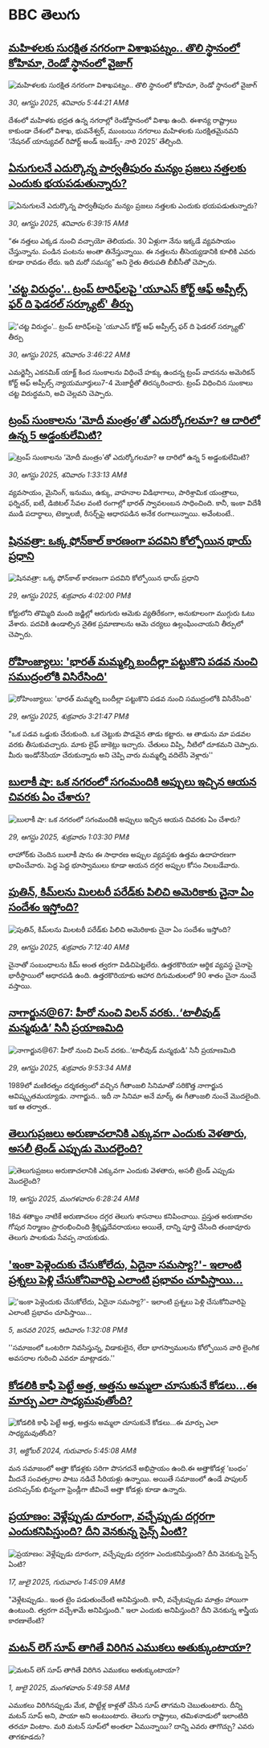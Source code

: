 # BBC తెలుగు## [మహిళలకు సురక్షిత నగరంగా విశాఖపట్నం.. తొలి స్థానంలో కోహిమా, రెండో స్థానంలో వైజాగ్](https://www.bbc.com/telugu/articles/c78zpepzy5no?at_medium=RSS&at_campaign=rss?at_campaign=githubrss)![మహిళలకు సురక్షిత నగరంగా విశాఖపట్నం.. తొలి స్థానంలో కోహిమా, రెండో స్థానంలో వైజాగ్](https://ichef.bbci.co.uk/ace/ws/240/cpsprodpb/bcdd/live/517cada0-8562-11f0-9076-2f22d9d7ad69.jpg)_30, ఆగస్టు 2025, శనివారం 5:44:21 AMకి_దేశంలో మహిళకు భద్రత ఉన్న నగరాల్లో రెండోస్థానంలో విశాఖ ఉంది. ఈశాన్య రాష్ట్రాలు కాకుండా దేశంలో విశాఖ, భువనేశ్వర్, ముంబయి నగరాలు మహిళలకు సురక్షితమైనవని ‘నేషనల్ యాన్యువల్ రిపోర్ట్ అండ్ ఇండెక్స్- నారి 2025’ తేల్చింది.## [ఏనుగులనే ఎదుర్కొన్న పార్వతీపురం మన్యం ప్రజలు నత్తలకు ఎందుకు భయపడుతున్నారు?](https://www.bbc.com/telugu/articles/cpwygkl22jzo?at_medium=RSS&at_campaign=rss?at_campaign=githubrss)![ఏనుగులనే ఎదుర్కొన్న పార్వతీపురం మన్యం ప్రజలు నత్తలకు ఎందుకు భయపడుతున్నారు?](https://ichef.bbci.co.uk/ace/ws/240/cpsprodpb/6b21/live/508cd290-8566-11f0-baf4-1d16530c231d.jpg)_30, ఆగస్టు 2025, శనివారం 6:39:15 AMకి_“ఈ నత్తలు ఎక్కడ నుంచి వచ్చాయో తెలియదు. 30 ఏళ్లుగా నేను ఇక్కడే వ్యవసాయం చేస్తున్నాను. పండిన పంటను అంతా తినేస్తున్నాయి. ఈ నత్తలను తీసెయ్యడానికి కూలికి ఎవరు కూడా రావడం లేదు. ఇది మరో సమస్య” అని రైతు తిరుపతి  బీబీసీతో చెప్పారు.## ['చట్ట విరుద్ధం'.. ట్రంప్ టారిఫ్‌లపై 'యూఎస్ కోర్ట్ ఆఫ్ అప్పీల్స్ ఫర్ ది ఫెడరల్ సర్క్యూట్' తీర్పు](https://www.bbc.com/telugu/articles/czxyjkx1qjeo?at_medium=RSS&at_campaign=rss?at_campaign=githubrss)!['చట్ట విరుద్ధం'.. ట్రంప్ టారిఫ్‌లపై 'యూఎస్ కోర్ట్ ఆఫ్ అప్పీల్స్ ఫర్ ది ఫెడరల్ సర్క్యూట్' తీర్పు](https://ichef.bbci.co.uk/ace/ws/240/cpsprodpb/d011/live/fbf46800-854d-11f0-84c8-99de564f0440.jpg)_30, ఆగస్టు 2025, శనివారం 3:46:22 AMకి_ఎమర్జెన్సీ ఎకనమిక్ యాక్ట్‌ కింద సుంకాలను విధించే హక్కు ఉందన్న  ట్రంప్ వాదనను అమెరికన్ కోర్ట్ ఆఫ్ అప్పీల్స్ ‌న్యాయమూర్తులు7-4 మెజార్టీతో తిరస్కరించారు. ట్రంప్ విధించిన సుంకాలు చట్ట విరుద్ధమని, అవి చెల్లవని చెప్పారు.## [ట్రంప్ సుంకాలను ‘మోదీ మంత్రం’తో ఎదుర్కోగలమా? ఆ దారిలో ఉన్న 5 అడ్డంకులేమిటి?](https://www.bbc.com/telugu/articles/cvg498nyyxno?at_medium=RSS&at_campaign=rss?at_campaign=githubrss)![ట్రంప్ సుంకాలను ‘మోదీ మంత్రం’తో ఎదుర్కోగలమా? ఆ దారిలో ఉన్న 5 అడ్డంకులేమిటి?](https://ichef.bbci.co.uk/ace/ws/240/cpsprodpb/2d50/live/78a6b1a0-84db-11f0-b391-6936825093bd.jpg)_30, ఆగస్టు 2025, శనివారం 1:33:13 AMకి_వ్యవసాయం, మైనింగ్, ఇనుము, ఉక్కు, వాహనాల విడిభాగాలు, పారిశ్రామిక యంత్రాలు, ఫర్నిచర్, ఐటీ, డిజిటల్ సేవల వంటి రంగాల్లో భారత్ స్వావలంబన సాధించింది. కానీ, ఇంకా విదేశీ ముడి పదార్థాలు, టెక్నాలజీ, రీసర్చ్‌పై ఆధారపడిన అనేక రంగాలున్నాయి. అవేంటంటే..## [షినవత్రా: ఒక్క ఫోన్‌కాల్‌ కారణంగా పదవిని కోల్పోయిన థాయ్ ప్రధాని ](https://www.bbc.com/telugu/articles/c939znxy4wqo?at_medium=RSS&at_campaign=rss?at_campaign=githubrss)![షినవత్రా: ఒక్క ఫోన్‌కాల్‌ కారణంగా పదవిని కోల్పోయిన థాయ్ ప్రధాని ](https://ichef.bbci.co.uk/ace/ws/240/cpsprodpb/b980/live/d7d2c510-84ef-11f0-b391-6936825093bd.jpg)_29, ఆగస్టు 2025, శుక్రవారం 4:02:00 PMకి_కోర్టులోని తొమ్మిది మంది జడ్జిల్లో ఆరుగురు ఆమెకు వ్యతిరేకంగా, అనుకూలంగా ముగ్గురు ఓటు వేశారు. పదవికి ఉండాల్సిన నైతిక ప్రమాణాలను ఆమె చర్యలు ఉల్లంఘించాయని తీర్పులో చెప్పారు.## [రోహింజ్యాలు: 'భారత్ మమ్మల్ని బందీల్లా పట్టుకొని పడవ నుంచి సముద్రంలోకి విసిరేసింది'](https://www.bbc.com/telugu/articles/cx2xvmv941zo?at_medium=RSS&at_campaign=rss?at_campaign=githubrss)![రోహింజ్యాలు: 'భారత్ మమ్మల్ని బందీల్లా పట్టుకొని పడవ నుంచి సముద్రంలోకి విసిరేసింది'](https://ichef.bbci.co.uk/ace/ws/240/cpsprodpb/d995/live/7edae510-84e4-11f0-b391-6936825093bd.jpg)_29, ఆగస్టు 2025, శుక్రవారం 3:21:47 PMకి_"ఒక పడవ ఒడ్డుకు చేరుకుంది. ఒక చెట్టుకు పొడవైన తాడు కట్టారు. ఆ తాడును మా పడవల వరకు తీసుకువచ్చారు. మాకు లైఫ్ జాకెట్లు ఇచ్చారు. చేతులు విప్పి, నీటిలో దూకమని చెప్పారు. మీరు ఇండోనేసియా చేరుకున్నారు అని చెప్పి వారు మమ్మల్ని వదిలేసి వెళ్లారు''## [బులాకీ షా: ఒక నగరంలో సగంమందికి అప్పులు ఇచ్చిన ఆయన చివరకు ఏం చేశారు?  ](https://www.bbc.com/telugu/articles/cz0yvr4mn4do?at_medium=RSS&at_campaign=rss?at_campaign=githubrss)![బులాకీ షా: ఒక నగరంలో సగంమందికి అప్పులు ఇచ్చిన ఆయన చివరకు ఏం చేశారు?  ](https://ichef.bbci.co.uk/ace/ws/240/cpsprodpb/06a4/live/808ab8f0-84d9-11f0-957a-0d3acbd64f12.jpg)_29, ఆగస్టు 2025, శుక్రవారం 1:03:30 PMకి_లాహోర్‌కు చెందిన బులాకీ షాను ఈ సాధారణ అప్పుల వ్యవస్థకు ఉత్తమ ఉదాహరణగా భావించేవారు. పెద్ద పెద్ద భూస్వాములు కూడా ఆయన దగ్గర అప్పుల కోసం నిలబడేవారు.## [పుతిన్, కిమ్‌లను మిలటరీ పరేడ్‌కు పిలిచి అమెరికాకు చైనా ఏం సందేశం ఇస్తోంది?](https://www.bbc.com/telugu/articles/cx29dnj434qo?at_medium=RSS&at_campaign=rss?at_campaign=githubrss)![పుతిన్, కిమ్‌లను మిలటరీ పరేడ్‌కు పిలిచి అమెరికాకు చైనా ఏం సందేశం ఇస్తోంది?](https://ichef.bbci.co.uk/ace/ws/240/cpsprodpb/c7a6/live/a46fa040-84a3-11f0-b8e6-c9d1af489189.jpg)_29, ఆగస్టు 2025, శుక్రవారం 7:12:40 AMకి_చైనాతో సంబంధాలను కిమ్ అంత త్వరగా విడిచిపెట్టలేరు. ఉత్తరకొరియా ఆర్థిక వ్యవస్థ చైనాపై భారీస్థాయిలో ఆధారపడి ఉంది. ఉత్తరకొరియాకు ఆహార దిగుమతులలో 90 శాతం చైనా నుంచే వస్తాయి.## [నాగార్జున@67: హీరో నుంచి విలన్ వరకు..‘టాలీవుడ్ మన్మథుడి’ సినీ ప్రయాణమిది](https://www.bbc.com/telugu/articles/cz93z09pyv3o?at_medium=RSS&at_campaign=rss?at_campaign=githubrss)![నాగార్జున@67: హీరో నుంచి విలన్ వరకు..‘టాలీవుడ్ మన్మథుడి’ సినీ ప్రయాణమిది](https://ichef.bbci.co.uk/ace/standard/240/cpsprodpb/158e/live/70b29600-84e3-11f0-9cf6-cbf3e73ce2b9.jpg)_29, ఆగస్టు 2025, శుక్రవారం 9:53:34 AMకి_1989లో మణిరత్నం దర్శకత్వంలో వచ్చిన గీతాంజలి సినిమాతో సరికొత్త నాగార్జున ఆవిష్కృతమయ్యాడు. నాగార్జున.. ఇదీ నా సినిమా అనే మార్క్‌ ఈ గీతాంజలి నుంచే మొదలైంది. ఇక ఆ తర్వాత..## [తెలుగుప్రజలు అరుణాచలానికి ఎక్కువగా ఎందుకు వెళతారు, అసలీ ట్రెండ్ ఎప్పుడు మొదలైంది? ](https://www.bbc.com/telugu/articles/c8jp32zrzxpo?at_medium=RSS&at_campaign=rss?at_campaign=githubrss)![తెలుగుప్రజలు అరుణాచలానికి ఎక్కువగా ఎందుకు వెళతారు, అసలీ ట్రెండ్ ఎప్పుడు మొదలైంది? ](https://ichef.bbci.co.uk/ace/ws/240/cpsprodpb/cf2d/live/01932bf0-7d85-11f0-98a0-956f61945264.jpg)_19, ఆగస్టు 2025, మంగళవారం 6:28:24 AMకి_18వ శతాబ్దం నాటికే అరుణాచలం దగ్గర తెలుగు శాసనాలు కనిపించాయి. ప్రస్తుత అరుణాచల గోపుర నిర్మాణం ప్రారంభించింది శ్రీకృష్ణదేవరాయలు అయితే, దాన్ని పూర్తి చేసింది తంజావూరు తెలుగు పాలకుడు సేవప్ప నాయకుడు.## ['ఇంకా పెళ్లెందుకు చేసుకోలేదు, ఏదైనా సమస్యా?'- ఇలాంటి ప్రశ్నలు పెళ్లి చేసుకోనివారిపై ఎలాంటి ప్రభావం చూపిస్తాయి... ](https://www.bbc.com/telugu/articles/cgq1w3lz7yyo?at_medium=RSS&at_campaign=rss?at_campaign=githubrss)!['ఇంకా పెళ్లెందుకు చేసుకోలేదు, ఏదైనా సమస్యా?'- ఇలాంటి ప్రశ్నలు పెళ్లి చేసుకోనివారిపై ఎలాంటి ప్రభావం చూపిస్తాయి... ](https://ichef.bbci.co.uk/ace/ws/240/cpsprodpb/f6de/live/72c94a60-cb3e-11ef-87df-d575b9a434a4.jpg)_5, జనవరి 2025, ఆదివారం 1:32:08 PMకి_''సమాజంలో ఒంటరిగా నివసిస్తున్న, విడాకులైన, లేదా భాగస్వాములను కోల్పోయిన వారి లైంగిక అవసరాల గురించి ఎవరూ మాట్లాడరు.''## [కోడలికి కాఫీ పెట్టే అత్త, అత్తను అమ్మలా చూసుకునే కోడలు...ఈ మార్పు ఎలా సాధ్యమవుతోంది?](https://www.bbc.com/telugu/articles/c1l41zl8el2o?at_medium=RSS&at_campaign=rss?at_campaign=githubrss)![కోడలికి కాఫీ పెట్టే అత్త, అత్తను అమ్మలా చూసుకునే కోడలు...ఈ మార్పు ఎలా సాధ్యమవుతోంది?](https://ichef.bbci.co.uk/ace/ws/240/cpsprodpb/2b61/live/9176a6d0-8b0e-11ef-a81b-b1eda9741da3.jpg)_31, అక్టోబర్ 2024, గురువారం 5:45:08 AMకి_మన సమాజంలో అత్తా కోడళ్లకు సరిగా పొసగదనే అభిప్రాయం ఉంది.ఈ అత్తాకోడళ్ల ‘బంధం’ మీదనే సంవత్సరాల పాటు నడిచే సీరియళ్లు ఉన్నాయి. అయితే సమాజంలో ఉండే పాపులర్ పరసెప్సన్‌కు భిన్నంగా ఫ్రెండ్లీగా జీవించే అత్తా కోడళ్లు కూడా ఉన్నారు.## [ప్రయాణం: వెళ్లేప్పుడు దూరంగా, వచ్చేప్పుడు దగ్గరగా ఎందుకనిపిస్తుంది? దీని వెనకున్న సైన్స్ ఏంటి?](https://www.bbc.com/telugu/articles/c0l4y727n1jo?at_medium=RSS&at_campaign=rss?at_campaign=githubrss)![ప్రయాణం: వెళ్లేప్పుడు దూరంగా, వచ్చేప్పుడు దగ్గరగా ఎందుకనిపిస్తుంది? దీని వెనకున్న సైన్స్ ఏంటి?](https://ichef.bbci.co.uk/ace/ws/240/cpsprodpb/054c/live/6957c010-62b0-11f0-8e78-11023c48a856.png)_17, జులై 2025, గురువారం 1:45:09 AMకి_"వెళ్లేటప్పుడు.. ఇంత టైం పడుతుందేంటి అనిపిస్తుంది. కానీ, వచ్చేటప్పుడు మాత్రం హాయిగా ఉంటుంది. త్వరగా వచ్చేశామే అనిపిస్తుంది." ఇలా ఎందుకు అనిపిస్తుంది? దీని వెనకున్న శాస్త్రీయ కారణాలేంటి?## [మటన్ లెగ్ సూప్ తాగితే విరిగిన ఎముకలు అతుక్కుంటాయా?](https://www.bbc.com/telugu/articles/c0l4g92j8kzo?at_medium=RSS&at_campaign=rss?at_campaign=githubrss)![మటన్ లెగ్ సూప్ తాగితే విరిగిన ఎముకలు అతుక్కుంటాయా?](https://ichef.bbci.co.uk/ace/ws/240/cpsprodpb/b31e/live/cce532c0-6d41-11f0-9462-bb509dc78127.jpg)_1, జులై 2025, మంగళవారం 5:49:58 AMకి_ఎముకలు విరిగినప్పుడు మేక, పొట్టేళ్ల కాళ్లతో చేసిన సూప్ తాగమని చెబుతుంటారు. దీన్ని మటన్ సూప్ అని, పాయా అని అంటుంటారు. తెలుగు రాష్ట్రాలు, తమిళనాడులో ఇలాంటిది తరచూ వింటాం. మరి మటన్ సూప్‌లో అంతలా ఏమున్నాయి? దాన్ని ఎవరు తాగొచ్చు? ఎవరు తాగకూడదు?
